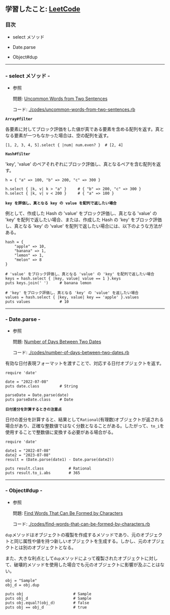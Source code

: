 ## 学習したこと: [LeetCode](https://leetcode.com/)

### 目次

- select メソッド

- Date.parse

- Object#dup

---

### - select メソッド -

- 参照

  問題: [Uncommon Words from Two Sentences](https://leetcode.com/problems/uncommon-words-from-two-sentences/)

  コード: [./codes/uncommon-words-from-two-sentences.rb](https://github.com/DaisukeKarasawa/blog/blob/main/day-7-8/leetcode/codes/uncommon-words-from-two-sentences.rb)

**`Array#filter`**

各要素に対してブロック評価をした値が真である要素を含める配列を返す。真となる要素が一つもなかった場合は、空の配列を返す。

```
[1, 2, 3, 4, 5].select { |num| num.even? }  # [2, 4]
```

**`Hash#filter`**

'key', 'value' のペアそれぞれにブロック評価し、真となるペアを含む配列を返す。

```
h = { "a" => 100, "b" => 200, "c" => 300 }

h.select { |k, v| k > "a" }     # { "b" => 200, "c" => 300 }
h.select { |k, v| v < 200 }     # { "a" => 100 }
```

**`key を評価し、真となる key の value を配列で返したい場合`**

例として、作成した Hash の 'value' をブロック評価し、真となる 'value' の 'key' を配列で返したい場合、または、作成した Hash の 'key' をブロック評価し、真となる 'key' の 'value' を配列で返したい場合には、以下のような方法がある。

```
hash = {
    "apple" => 10,
    "banana" => 1,
    "lemon" => 1,
    "melon" => 8
}

# 'value' をブロック評価し、真となる 'value' の 'key' を配列で返したい場合
keys = hash.select { |key, value| value == 1 }.keys
puts keys.join(' ')     # banana lemon

# 'key' をブロック評価し、真となる 'key' の 'value' を返したい場合
values = hash.select { |key, value| key == 'apple' }.values
puts values             # 10
```

---

### - Date.parse -

- 参照

  問題: [Number of Days Between Two Dates](https://leetcode.com/problems/number-of-days-between-two-dates/)

  コード: [./codes/number-of-days-between-two-dates.rb](https://github.com/DaisukeKarasawa/blog/blob/main/day-7-8/leetcode/codes/number-of-days-between-two-dates.rb)

有効な日付表現フォーマットを渡すことで、対応する日付オブジェクトを返す。

```
require 'date'

date = "2022-07-08"
puts date.class         # String

parseDate = Date.parse(date)
puts parseDate.class    # Date
```

**`日付差分を計算するときの注意点`**

日付の差分を計算すると、結果として`Rational`(有理数)オブジェクトが返される場合があり、正確な整数値ではなく分数となることがある。したがって、`to_i`を使用することで整数値に変換する必要がある場合がる。

```
require 'date'

date1 = "2022-07-08"
date2 = "2023-07-08"
result = (Date.parse(date1) - Date.parse(date2))

puts result.class           # Rational
puts result.to_i.abs        # 365
```

---

### - Object#dup -

- 参照

  問題: [Find Words That Can Be Formed by Characters
  ](https://leetcode.com/problems/find-words-that-can-be-formed-by-characters/)

  コード: [./codes/find-words-that-can-be-formed-by-characters.rb](https://github.com/DaisukeKarasawa/blog/blob/main/day-7-8/leetcode/codes/find-words-that-can-be-formed-by-characters.rb)

`dup`メソッドはオブジェクトの複製を作成するメソッドであり、元のオブジェクトと同じ属性や値を持つ新しいオブジェクトを生成する。しかし、元のオブジェクトとは別のオブジェクトとなる。

また、大きな利点として`dup`メソッドによって複製されたオブジェクトに対して、破壊的メソッドを使用した場合でも元のオブジェクトに影響が及ぶことはない。

```
obj = "Sample"
obj_d = obj.dup

puts obj                      # Sample
puts obj_d                    # Sample
puts obj.equal?(obj_d)        # false
puts obj == obj_d             # true
```
